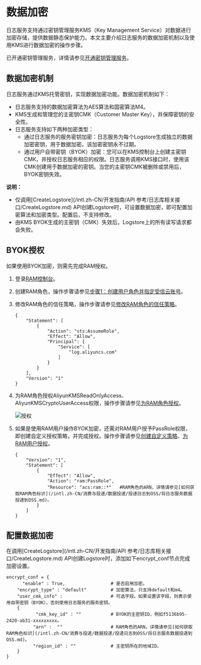 # 数据加密

日志服务支持通过密钥管理服务KMS（Key Management Service）对数据进行加密存储，提供数据静态保护能力。本文主要介绍日志服务的数据加密机制以及使用KMS进行数据加密的操作步骤。

已开通密钥管理服务，详情请参见[开通密钥管理服务](/intl.zh-CN/快速入门/开通密钥管理服务.md)。

## 数据加密机制

日志服务通过KMS托管密钥，实现数据加密功能。数据加密机制如下：

-   日志服务支持的数据加密算法为AES算法和国密算法M4。
-   KMS生成和管理您的主密钥CMK（Customer Master Key），并保障密钥的安全性。
-   日志服务支持如下两种加密类型：
    -   通过日志服务的服务密钥加密：日志服务为每个Logstore生成独立的数据加密密钥，用于数据加密。该加密密钥永不过期。
    -   通过用户自带密钥（BYOK）加密：您可以在KMS控制台上创建主密钥CMK，并授权日志服务相应的权限。日志服务调用KMS接口时，使用该CMK创建用于数据加密的密钥。当您的主密钥CMK被删除或禁用后，BYOK密钥失效。

**说明：**

-   仅调用[CreateLogstore](/intl.zh-CN/开发指南/API 参考/日志库相关接口/CreateLogstore.md) API创建Logstore时，可设置数据加密，即可配置加密算法和加密类型。配置后，不支持修改。
-   由KMS BYOK生成的主密钥（CMK）失效后，Logstore上的所有读写请求都会失败。

## BYOK授权

如果使用BYOK加密，则需先完成RAM授权。

1.  登录[RAM控制台](https://ram.console.aliyun.com)。

2.  创建RAM角色，操作步骤请参见[步骤1：创建用户角色并指定受信云账号](/intl.zh-CN/开发指南/访问控制RAM/授权用户角色.md)。

3.  修改RAM角色的信任策略，操作步骤请参见[修改RAM角色的信任策略](/intl.zh-CN/角色管理/修改RAM角色的信任策略.md)。

    ```
    {
        "Statement": [
            {
                "Action": "sts:AssumeRole",
                "Effect": "Allow",
                "Principal": {
                    "Service": [
                        "log.aliyuncs.com"
                    ]
                }
            }
        ],
        "Version": "1"
    }
    ```

4.  为RAM角色授权AliyunKMSReadOnlyAccess、AliyunKMSCryptoUserAccess权限，操作步骤请参见[为RAM角色授权](/intl.zh-CN/角色管理/为RAM角色授权.md)。

    ![授权](https://static-aliyun-doc.oss-cn-hangzhou.aliyuncs.com/assets/img/zh-CN/0760973061/p176844.png)

5.  如果是使用RAM用户操作BYOK加密，还需对RAM用户授予PassRole权限，即创建自定义授权策略，并完成授权。操作步骤请参见[创建自定义策略](/intl.zh-CN/权限策略管理/自定义策略/创建自定义策略.md)、[为RAM用户授权](/intl.zh-CN/用户管理/为RAM用户授权.md)。

    ```
    {
        "Version": "1",
        "Statement": [
            {
                "Effect": "Allow",
                "Action": "ram:PassRole",
                "Resource": "acs:ram::*"   #RAM角色的ARN，详情请参见[如何获取RAM角色标识](/intl.zh-CN/消费与投递/数据投递/投递日志到OSS/将日志服务数据投递到OSS.md)。
            }
        ]
    }
    ```


## 配置数据加密

在调用[CreateLogstore](/intl.zh-CN/开发指南/API 参考/日志库相关接口/CreateLogstore.md) API创建Logstore时，添加如下encrypt\_conf节点完成加密设置。

```
encrypt_conf = {
      "enable" : True,                 # 是否启用加密。
    "encrypt_type" : "default"         # 加密算法，只支持default和m4。
    "user_cmk_info" :                  # 可选字段。如果设置该字段，则表示使用自带密钥（BYOK），否则使用日志服务的服务密钥。
    {
           "cmk_key_id" : ""           # BYOK的主密钥ID，例如f5136b95-2420-ab31-xxxxxxxxx。
          "arn" :  ""                  # RAM角色的ARN，详情请参见[如何获取RAM角色标识](/intl.zh-CN/消费与投递/数据投递/投递日志到OSS/将日志服务数据投递到OSS.md)。
          "region_id" : ""             # 主密钥所在的地域ID。
    }
}
```

